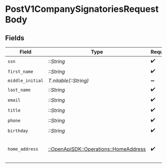 # PostV1CompanySignatoriesRequestBody


## Fields

| Field                                                                           | Type                                                                            | Required                                                                        | Description                                                                     |
| ------------------------------------------------------------------------------- | ------------------------------------------------------------------------------- | ------------------------------------------------------------------------------- | ------------------------------------------------------------------------------- |
| `ssn`                                                                           | *::String*                                                                      | :heavy_check_mark:                                                              | N/A                                                                             |
| `first_name`                                                                    | *::String*                                                                      | :heavy_check_mark:                                                              | N/A                                                                             |
| `middle_initial`                                                                | *T.nilable(::String)*                                                           | :heavy_minus_sign:                                                              | N/A                                                                             |
| `last_name`                                                                     | *::String*                                                                      | :heavy_check_mark:                                                              | N/A                                                                             |
| `email`                                                                         | *::String*                                                                      | :heavy_check_mark:                                                              | N/A                                                                             |
| `title`                                                                         | *::String*                                                                      | :heavy_check_mark:                                                              | N/A                                                                             |
| `phone`                                                                         | *::String*                                                                      | :heavy_check_mark:                                                              | N/A                                                                             |
| `birthday`                                                                      | *::String*                                                                      | :heavy_check_mark:                                                              | N/A                                                                             |
| `home_address`                                                                  | [::OpenApiSDK::Operations::HomeAddress](../../models/operations/homeaddress.md) | :heavy_check_mark:                                                              | The signatory's home address                                                    |